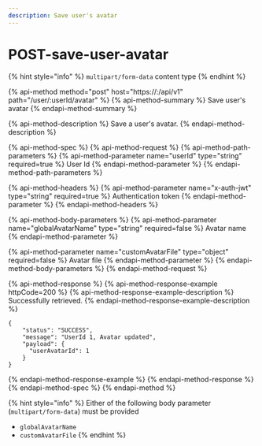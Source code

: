 ```yaml
---
description: Save user's avatar
---
```


# POST-save-user-avatar

{% hint style="info" %}
`multipart/form-data` content type
{% endhint %}

{% api-method method="post" host="https://<host>:<port>/api/v1" path="/user/:userId/avatar" %}
{% api-method-summary %}
Save user's avatar
{% endapi-method-summary %}

{% api-method-description %}
Save a user's avatar.
{% endapi-method-description %}

{% api-method-spec %}
{% api-method-request %}
{% api-method-path-parameters %}
{% api-method-parameter name="userId" type="string" required=true %}
User Id
{% endapi-method-parameter %}
{% endapi-method-path-parameters %}

{% api-method-headers %}
{% api-method-parameter name="x-auth-jwt" type="string" required=true %}
Authentication token
{% endapi-method-parameter %}
{% endapi-method-headers %}

{% api-method-body-parameters %}
{% api-method-parameter name="globalAvatarName" type="string" required=false %}
Avatar name
{% endapi-method-parameter %}

{% api-method-parameter name="customAvatarFile" type="object" required=false %}
Avatar file 
{% endapi-method-parameter %}
{% endapi-method-body-parameters %}
{% endapi-method-request %}

{% api-method-response %}
{% api-method-response-example httpCode=200 %}
{% api-method-response-example-description %}
Successfully retrieved.
{% endapi-method-response-example-description %}

```
{
    "status": "SUCCESS",
    "message": "UserId 1, Avatar updated",
    "payload": {
      "userAvatarId": 1
    }
}
```
{% endapi-method-response-example %}
{% endapi-method-response %}
{% endapi-method-spec %}
{% endapi-method %}

{% hint style="info" %}
Either of the following body parameter \(`multipart/form-data`\) must be provided

* `globalAvatarName`
* `customAvatarFile`
{% endhint %}

